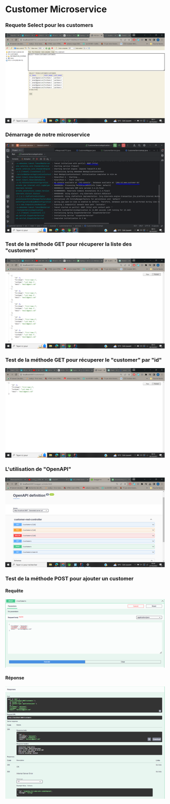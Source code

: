 <h1>Customer Microservice</h1>
<h3>Requete Select pour les customers</h3>
<img src="screenshots/1.PNG">
<h3>Démarrage de notre microservice</h3>
<img src="screenshots/2.PNG">
<h3>Test de la méthode GET pour récuperer la liste des "customers"</h3>
<img src="screenshots/3.PNG">
<h3>Test de la méthode GET pour récuperer le "customer" par "id"</h3>
<img src="screenshots/4.PNG">
<h3>L'utilisation de "OpenAPI"</h3>
<img src="screenshots/5.PNG">
<h3>Test de la méthode POST pour ajouter un customer</h3>
<h4>Requête</h4>
<img src="screenshots/6.PNG">
<h4>Réponse</h4>
<img src="screenshots/7.PNG">